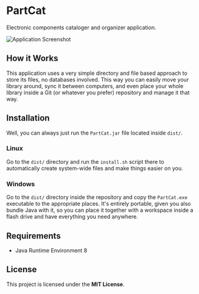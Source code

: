 # PartCat

Electronic components cataloger and organizer application.

![Application Screenshot](/screenshots/2019-05-11.png?raw=true)

## How it Works

This application uses a very simple directory and file based approach to store
its files, no databases involved. This way you can easily move your library
around, sync it between computers, and even place your whole library inside a
Git (or whatever you prefer) repository and manage it that way.

## Installation

Well, you can always just run the `PartCat.jar` file located inside `dist/`.

### Linux

Go to the `dist/` directory and run the `install.sh` script there to
automatically create system-wide files and make things easier on you.

### Windows

Go to the `dist/` directory inside the repository and copy the `PartCat.exe`
executable to the appropriate places. It's entirely portable, given you also
bundle Java with it, so you can place it together with a workspace inside a
flash drive and have everything you need anywhere.

## Requirements

  - Java Runtime Environment 8

## License

This project is licensed under the **MIT License**.

